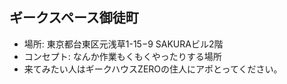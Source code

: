 ## ギークスペース御徒町
- 場所: 東京都台東区元浅草1-15−9 SAKURAビル2階
- コンセプト: なんか作業もくもくやったりする場所
- 来てみたい人はギークハウスZEROの住人にアポとってください。
